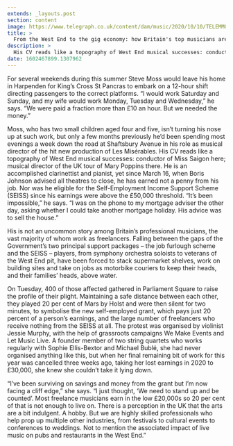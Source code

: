```yaml
--- 
extends: _layouts.post 
section: content 
image: https://www.telegraph.co.uk/content/dam/music/2020/10/10/TELEMMGLPICT000241521394_trans_NvBQzQNjv4Bqac4LLIY-E3nBIQI9WQ8E9SnW8BLq_9yFhLlXda78vfw.jpeg?impolicy=logo-overlay 
title: > 
  From the West End to the gig economy: how Britain's top musicians are struggling to survive 
description: > 
  His CV reads like a topography of West End musical successes: conductor of Miss Saigon here; musical director of the UK tour of Mary Poppins there.Nor was he eligible for the Self-Employment Income Support Scheme (SEISS) since his earnings were above the £50,000 threshold.His advice was to sell the house.”His is not an uncommon story among Britain’s professional musicians, the vast majority of whom work as freelancers.Most freelance musicians earn in the low £20,000s so 20 per cent of that is not enough to live on.Not to mention the associated impact of live music on pubs and restaurants in the West End.” 
date: 1602467899.1307962 
--- 
```

For several weekends during this summer Steve Moss would leave his home in Harpenden for King’s Cross St Pancras to embark on a 12-hour shift directing passengers to the correct platforms. “I would work Saturday and Sunday, and my wife would work Monday, Tuesday and Wednesday,” he says. “We were paid a fraction more than £10 an hour. But we needed the money.”

Moss, who has two small children aged four and five, isn’t turning his nose up at such work, but only a few months previously he’d been spending most evenings a week down the road at Shaftsbury Avenue in his role as musical director of the hit new production of Les Misérables. His CV reads like a topography of West End musical successes: conductor of Miss Saigon here; musical director of the UK tour of Mary Poppins there. He is an accomplished clarinettist and pianist, yet since March 16, when Boris Johnson advised all theatres to close, he has earned not a penny from his job. Nor was he eligible for the Self-Employment Income Support Scheme (SEISS) since his earnings were above the £50,000 threshold. “It’s been impossible,” he says. “I was on the phone to my mortgage adviser the other day, asking whether I could take another mortgage holiday. His advice was to sell the house.”

His is not an uncommon story among Britain’s professional musicians, the vast majority of whom work as freelancers. Falling between the gaps of the Government’s two principal support packages – the job furlough scheme and the SEISS – players, from symphony orchestra soloists to veterans of the West End pit, have been forced to stack supermarket shelves, work on building sites and take on jobs as motorbike couriers to keep their heads, and their families’ heads, above water.

On Tuesday, 400 of those affected gathered in Parliament Square to raise the profile of their plight. Maintaining a safe distance between each other, they played 20 per cent of Mars by Holst and were then silent for two minutes, to symbolise the new self-employed grant, which pays just 20 percent of a person’s earnings, and the large number of freelancers who receive nothing from the SEISS at all. The protest was organised by violinist Jessie Murphy, with the help of grassroots campaigns We Make Events and Let Music Live. A founder member of two string quartets who works regularly with Sophie Ellis-Bextor and Michael Bublé, she had never organised anything like this, but when her final remaining bit of work for this year was cancelled three weeks ago, taking her lost earnings in 2020 to £30,000, she knew she couldn’t take it lying down.

“I’ve been surviving on savings and money from the grant but I’m now facing a cliff edge,” she says. “I just thought, ‘We need to stand up and be counted’. Most freelance musicians earn in the low £20,000s so 20 per cent of that is not enough to live on. There is a perception in the UK that the arts are a bit indulgent. A hobby. But we are highly skilled professionals who help prop up multiple other industries, from festivals to cultural events to conferences to weddings. Not to mention the associated impact of live music on pubs and restaurants in the West End.”